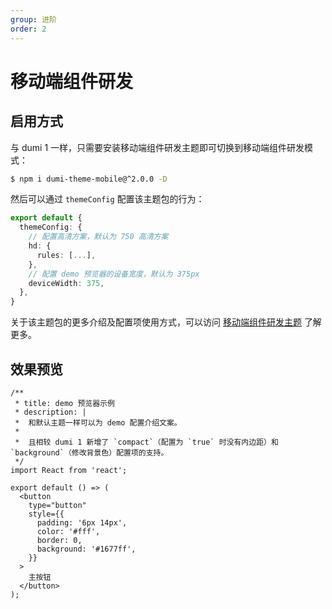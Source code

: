 ```yaml
---
group: 进阶
order: 2
---
```


# 移动端组件研发

## 启用方式

与 dumi 1 一样，只需要安装移动端组件研发主题即可切换到移动端组件研发模式：

```bash
$ npm i dumi-theme-mobile@^2.0.0 -D
```

然后可以通过 `themeConfig` 配置该主题包的行为：

```ts
export default {
  themeConfig: {
    // 配置高清方案，默认为 750 高清方案
    hd: {
      rules: [...],
    },
    // 配置 demo 预览器的设备宽度，默认为 375px
    deviceWidth: 375,
  },
}
```

关于该主题包的更多介绍及配置项使用方式，可以访问 [移动端组件研发主题](/theme/mobile) 了解更多。

## 效果预览

```tsx
/**
 * title: demo 预览器示例
 * description: |
 *  和默认主题一样可以为 demo 配置介绍文案。
 *
 *  且相较 dumi 1 新增了 `compact`（配置为 `true` 时没有内边距）和 `background`（修改背景色）配置项的支持。
 */
import React from 'react';

export default () => (
  <button
    type="button"
    style={{
      padding: '6px 14px',
      color: '#fff',
      border: 0,
      background: '#1677ff',
    }}
  >
    主按钮
  </button>
);
```
